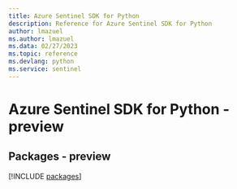 ```yaml
---
title: Azure Sentinel SDK for Python
description: Reference for Azure Sentinel SDK for Python
author: lmazuel
ms.author: lmazuel
ms.data: 02/27/2023
ms.topic: reference
ms.devlang: python
ms.service: sentinel
---
```

# Azure Sentinel SDK for Python - preview
## Packages - preview
[!INCLUDE [packages](sentinel-index.md)]